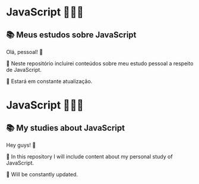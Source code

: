 # JavaScript 👩🏻‍💻

## 📚 Meus estudos sobre JavaScript

Olá, pessoal! 👋

📓 Neste repositório incluirei conteúdos sobre meu estudo pessoal a respeito de JavaScript.

🚧 Estará em constante atualização.

##




# JavaScript 👩🏻‍💻

## 📚 My studies about JavaScript

Hey guys! 👋

📓 In this repository I will include content about my personal study of JavaScript.

🚧 Will be constantly updated.
